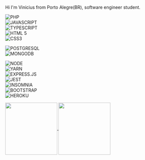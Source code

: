 Hi I'm Vinicius from Porto Alegre(BR), software engineer student.

![PHP](https://img.shields.io/badge/-PHP-purple?atyle=for-the-badge&logo=php&Color=black)<br>
![JAVASCRIPT](https://img.shields.io/badge/JavaScript-F7DF1E?style=for-the-badge&logo=javascript&logoColor=black)<br>
![TYPESCRIPT](https://img.shields.io/badge/TypeScript-007ACC?style=for-the-badge&logo=typescript&logoColor=white)<br>
![HTML 5](https://img.shields.io/badge/HTML5-E34F26?style=for-the-badge&logo=html5&logoColor=white)<br>
![CSS3](https://img.shields.io/badge/CSS3-1572B6?style=for-the-badge&logo=css3&logoColor=white)<br>

![POSTGRESQL](https://img.shields.io/badge/PostgreSQL-316192?style=for-the-badge&logo=postgresql&logoColor=white)<br>
![MONGODB](https://img.shields.io/badge/MongoDB-43853D?style=for-the-badge&logo=mongodb&logoColor=white)<br>

![NODE](https://img.shields.io/badge/Node.js-43853D?style=for-the-badge&logo=node.js&logoColor=white)<br>
![YARN](https://img.shields.io/badge/Yarn-2C8EBB?style=for-the-badge&logo=yarn&logoColor=white)<br>
![EXPRESS.JS](https://img.shields.io/badge/Express.js-404D59?style=for-the-badge&logo=express&logoColor=white)<br>
![JEST](https://img.shields.io/badge/Jest-C21325?style=for-the-badge&logo=jest&logoColor=white)<br>
![INSOMNIA](https://img.shields.io/badge/Insomnia-5849be?style=for-the-badge&logo=Insomnia&logoColor=white)<br>
![BOOTSTRAP](https://img.shields.io/badge/Bootstrap-563D7C?style=for-the-badge&logo=bootstrap&logoColor=white)<br>
![HEROKU](https://img.shields.io/badge/Heroku-430098?style=for-the-badge&logo=heroku&logoColor=white)<br>

<p>
  <a href="https://github.com/viniciusmf39/github-readme-stats">
    <img
      align="center"
      height="165"
      src="https://github-readme-stats.vercel.app/api?username=viniciusmf39&count_private=true&show_icons=true&custom_title=Vinicius's%20Github%20Stats&hide=issues&theme=vision-friendly-dark"
    />
  </a>
  
  <a href="https://github.com/viniciusmf39/github-readme-stats">
    <img
      align="center"
      height="165"
      src="https://github-readme-stats.vercel.app/api/top-langs/?username=viniciusmf39&&layout=compact&theme=vision-friendly-dark&langs_count=8)"
    />
  </a>
</p>




